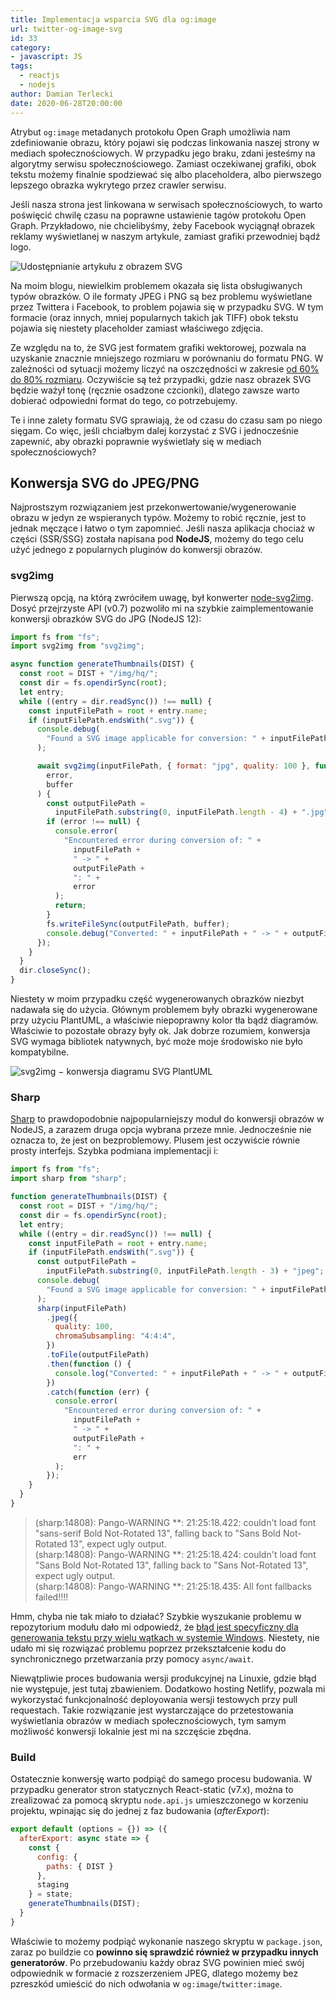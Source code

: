 ```yaml
---
title: Implementacja wsparcia SVG dla og:image
url: twitter-og-image-svg
id: 33
category:
- javascript: JS
tags:
  - reactjs
  - nodejs
author: Damian Terlecki
date: 2020-06-28T20:00:00
---
```


Atrybut `og:image` metadanych protokołu Open Graph umożliwia nam zdefiniowanie obrazu, który pojawi się podczas linkowania naszej strony w mediach społecznościowych. W przypadku jego braku, zdani jesteśmy na algorytmy serwisu społecznościowego. Zamiast oczekiwanej grafiki, obok tekstu możemy finalnie spodziewać się albo placeholdera, albo pierwszego lepszego obrazka wykrytego przez crawler serwisu.

Jeśli nasza strona jest linkowana w serwisach społecznościowych, to warto poświęcić chwilę czasu na poprawne ustawienie tagów protokołu Open Graph. Przykładowo, nie chcielibyśmy, żeby Facebook wyciągnął obrazek reklamy wyświetlanej w naszym artykule, zamiast grafiki przewodniej bądź logo.

<img src="/img/hq/link-social-svg.svg" alt="Udostępnianie artykułu z obrazem SVG" title="Udostępnianie artykułu z obrazem SVG">

Na moim blogu, niewielkim problemem okazała się lista obsługiwanych typów obrazków. O ile formaty JPEG i PNG są bez problemu wyświetlane przez Twittera i Facebook, to problem pojawia się w przypadku SVG. W tym formacie (oraz innych, mniej popularnych takich jak TIFF) obok tekstu pojawia się niestety placeholder zamiast właściwego zdjęcia.

Ze względu na to, że SVG jest formatem grafiki wektorowej, pozwala na uzyskanie znacznie mniejszego rozmiaru w porównaniu do formatu PNG. W zależności od sytuacji możemy liczyć na oszczędności w zakresie [od 60% do 80% rozmiaru](https://vecta.io/blog/comparing-svg-and-png-file-sizes). Oczywiście są też przypadki, gdzie nasz obrazek SVG będzie ważył tonę (ręcznie osadzone czcionki), dlatego zawsze warto dobierać odpowiedni format do tego, co potrzebujemy.

Te i inne zalety formatu SVG sprawiają, że od czasu do czasu sam po niego sięgam. Co więc, jeśli chciałbym dalej korzystać z SVG i jednocześnie zapewnić, aby obrazki poprawnie wyświetlały się w mediach społecznościowych?

## Konwersja SVG do JPEG/PNG

Najprostszym rozwiązaniem jest przekonwertowanie/wygenerowanie obrazu w jedyn ze wspieranych typów. Możemy to robić ręcznie, jest to jednak męczące i łatwo o tym zapomnieć. Jeśli nasza aplikacja chociaż w części (SSR/SSG) została napisana pod **NodeJS**, możemy do tego celu użyć jednego z popularnych pluginów do konwersji obrazów.

### svg2img

Pierwszą opcją, na którą zwróciłem uwagę, był konwerter [node-svg2img](https://www.npmjs.com/package/svg2img). Dosyć przejrzyste API (v0.7) pozwoliło mi na szybkie zaimplementowanie konwersji obrazków SVG do JPG (NodeJS 12):

```js
import fs from "fs";
import svg2img from "svg2img";

async function generateThumbnails(DIST) {
  const root = DIST + "/img/hq/";
  const dir = fs.opendirSync(root);
  let entry;
  while ((entry = dir.readSync()) !== null) {
    const inputFilePath = root + entry.name;
    if (inputFilePath.endsWith(".svg")) {
      console.debug(
        "Found a SVG image applicable for conversion: " + inputFilePath
      );

      await svg2img(inputFilePath, { format: "jpg", quality: 100 }, function (
        error,
        buffer
      ) {
        const outputFilePath =
          inputFilePath.substring(0, inputFilePath.length - 4) + ".jpg";
        if (error !== null) {
          console.error(
            "Encountered error during conversion of: " +
              inputFilePath +
              " -> " +
              outputFilePath +
              ": " +
              error
          );
          return;
        }
        fs.writeFileSync(outputFilePath, buffer);
        console.debug("Converted: " + inputFilePath + " -> " + outputFilePath);
      });
    }
  }
  dir.closeSync();
}
```

Niestety w moim przypadku część wygenerowanych obrazków niezbyt nadawała się do użycia. Głównym problemem były obrazki wygenerowane przy użyciu PlantUML, a właściwie niepoprawny kolor tła bądź diagramów. Właściwie to pozostałe obrazy były ok. Jak dobrze rozumiem, konwersja SVG wymaga bibliotek natywnych, być może moje środowisko nie było kompatybilne.

<img src="/img/hq/svg2img-background-problems.jpg" loading="lazy" alt="svg2img − konwersja diagramu SVG PlantUML" title="svg2img − konwersja diagramu SVG PlantUML">

### Sharp

[Sharp](https://www.npmjs.com/package/sharp) to prawdopodobnie najpopularniejszy moduł do konwersji obrazów w NodeJS, a zarazem druga opcja wybrana przeze mnie. Jednocześnie nie oznacza to, że jest on bezproblemowy. Plusem jest oczywiście równie prosty interfejs. Szybka podmiana implementacji i:

```js
import fs from "fs";
import sharp from "sharp";

function generateThumbnails(DIST) {
  const root = DIST + "/img/hq/";
  const dir = fs.opendirSync(root);
  let entry;
  while ((entry = dir.readSync()) !== null) {
    const inputFilePath = root + entry.name;
    if (inputFilePath.endsWith(".svg")) {
      const outputFilePath =
        inputFilePath.substring(0, inputFilePath.length - 3) + "jpeg";
      console.debug(
        "Found a SVG image applicable for conversion: " + inputFilePath
      );
      sharp(inputFilePath)
        .jpeg({
          quality: 100,
          chromaSubsampling: "4:4:4",
        })
        .toFile(outputFilePath)
        .then(function () {
          console.log("Converted: " + inputFilePath + " -> " + outputFilePath);
        })
        .catch(function (err) {
          console.error(
            "Encountered error during conversion of: " +
              inputFilePath +
              " -> " +
              outputFilePath +
              ": " +
              err
          );
        });
    }
  }
}
```

> (sharp:14808): Pango-WARNING **: 21:25:18.422: couldn't load font "sans-serif Bold Not-Rotated 13", falling back to "Sans Bold Not-Rotated 13", expect ugly output.  
> (sharp:14808): Pango-WARNING **: 21:25:18.424: couldn't load font "Sans Bold Not-Rotated 13", falling back to "Sans Not-Rotated 13", expect ugly output.  
> (sharp:14808): Pango-WARNING \*\*: 21:25:18.435: All font fallbacks failed!!!!

Hmm, chyba nie tak miało to działać? Szybkie wyszukanie problemu w repozytorium modułu dało mi odpowiedź, że [błąd jest specyficzny dla generowania tekstu przy wielu wątkach w systemie Windows](https://github.com/lovell/sharp/issues/1162). Niestety, nie udało mi się rozwiązać problemu poprzez przekształcenie kodu do synchronicznego przetwarzania przy pomocy `async/await`.

Niewątpliwie proces budowania wersji produkcyjnej na Linuxie, gdzie błąd nie występuje, jest tutaj zbawieniem. Dodatkowo hosting Netlify, pozwala mi wykorzystać funkcjonalność deployowania wersji testowych przy pull requestach. Takie rozwiązanie jest wystarczające do przetestowania wyświetlania obrazów w mediach społecznościowych, tym samym możliwość konwersji lokalnie jest mi na szczęście zbędna.

### Build

Ostatecznie konwersję warto podpiąć do samego procesu budowania. W przypadku generator stron statycznych React-static (v7.x), można to zrealizować za pomocą skryptu `node.api.js` umieszczonego w korzeniu projektu, wpinając się do jednej z faz budowania (*afterExport*):

```js
export default (options = {}) => ({
  afterExport: async state => {
    const {
      config: {
        paths: { DIST }
      },
      staging
    } = state;
    generateThumbnails(DIST);
  }
}
```

Właściwie to możemy podpiąć wykonanie naszego skryptu w `package.json`, zaraz po buildzie co **powinno się sprawdzić również w przypadku innych generatorów**.
Po przebudowaniu każdy obraz SVG powinien mieć swój odpowiednik w formacie z rozszerzeniem JPEG, dlatego możemy bez pzreszkód umieścić do nich odwołania w `og:image`/`twitter:image`.
